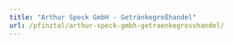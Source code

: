 ```yaml
---
title: "Arthur Speck GmbH - Getränkegroßhandel"
url: /pfinztal/arthur-speck-gmbh-getraenkegrosshandel/
---
```

